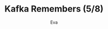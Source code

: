 ---
media: "images/rounds/round_3/kafka_remembers_5.png"
media_type: image
title: Kafka Remembers (5/8)
author: Eva
desc: Kafka Hynes recognises Fiore Silvestri from the previous shift, remembering her actions.
---